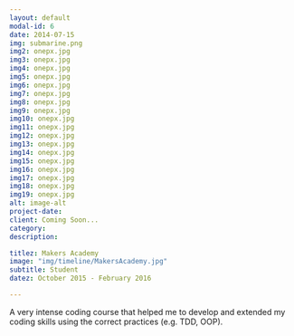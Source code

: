 ```yaml
---
layout: default
modal-id: 6
date: 2014-07-15
img: submarine.png
img2: onepx.jpg
img3: onepx.jpg
img4: onepx.jpg
img5: onepx.jpg
img6: onepx.jpg
img7: onepx.jpg
img8: onepx.jpg
img9: onepx.jpg
img10: onepx.jpg
img11: onepx.jpg
img12: onepx.jpg
img13: onepx.jpg
img14: onepx.jpg
img15: onepx.jpg
img16: onepx.jpg
img17: onepx.jpg
img18: onepx.jpg
img19: onepx.jpg
alt: image-alt
project-date: 
client: Coming Soon...
category:
description:

titlez: Makers Academy
image: "img/timeline/MakersAcademy.jpg"
subtitle: Student
datez: October 2015 - February 2016

---
```

A very intense coding course that helped me to develop and extended my coding skills using the
correct practices (e.g. TDD, OOP).
